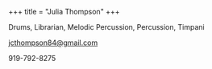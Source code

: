+++
title = "Julia Thompson"
+++

Drums, Librarian, Melodic Percussion, Percussion, Timpani

<!--more-->

jcthompson84@gmail.com

919-792-8275
